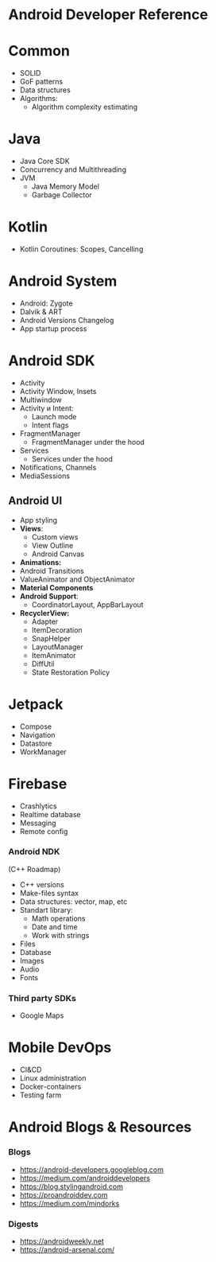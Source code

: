 # Android Developer Reference

# Common
- SOLID
- GoF patterns
- Data structures
- Algorithms:
  - Algorithm complexity estimating

# Java
- Java Core SDK
- Concurrency and Multithreading
- JVM
  - Java Memory Model
  - Garbage Collector

# Kotlin
- Kotlin Coroutines: Scopes, Cancelling

# Android System

- Android: Zygote
- Dalvik & ART
- Android Versions Changelog
- App startup process

# Android SDK
- Activity
 - Activity Window, Insets
 - Multiwindow 
- Activity и Intent:
  - Launch mode
  - Intent flags
- FragmentManager
  - FragmentManager under the hood
- Services
  - Services under the hood
- Notifications, Channels
- MediaSessions

## Android UI
- App styling
- **Views**:
  - Custom views
  - View Outline
  - Android Canvas
- **Animations:**
 - Android Transitions
  - ValueAnimator and ObjectAnimator
- **Material Components**
- **Android Support**:
  - CoordinatorLayout, AppBarLayout
- **RecyclerView:**
  - Adapter
  - ItemDecoration
  - SnapHelper
  - LayoutManager
  - ItemAnimator
  - DiffUtil
  - State Restoration Policy

#  Jetpack
- Compose
- Navigation
- Datastore
- WorkManager

#  Firebase
- Crashlytics
- Realtime database
- Messaging
- Remote config

### Android NDK
(С++ Roadmap)

- C++ versions
- Make-files syntax
- Data structures: vector, map, etc
- Standart library:
  - Math operations
  - Date and time
  - Work with strings
- Files
- Database
- Images
- Audio
- Fonts


### Third party SDKs
- Google Maps

# Mobile DevOps
- CI&CD
- Linux administration
- Docker-containers
- Testing farm

# Android Blogs & Resources

### Blogs

- https://android-developers.googleblog.com
- https://medium.com/androiddevelopers
- https://blog.stylingandroid.com
- https://proandroiddev.com
- https://medium.com/mindorks

### Digests
- https://androidweekly.net
- https://android-arsenal.com/
